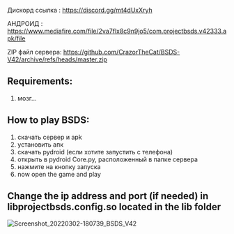 Дискорд ссылка : https://discord.gg/mt4dUxXryh

АНДРОИД : https://www.mediafire.com/file/2va7flx8c9n9jo5/com.projectbsds.v42333.apk/file

ZIP файл сервера: https://github.com/CrazorTheCat/BSDS-V42/archive/refs/heads/master.zip

## Requirements: ##
1. мозг...

## How to play BSDS: ##
1. скачать сервер и apk
2. установить апк
3. скачать pydroid (если хотите запустить с телефона)
4. открыть в pydroid Core.py, расположенный в папке сервера
5. нажмите на кнопку запуска
6. now open the game and play

## Change the ip address and port (if needed) in libprojectbsds.config.so located in the lib folder ##

![Screenshot_20220302-180739_BSDS_V42](https://user-images.githubusercontent.com/52799759/156474426-399ea814-9727-4a49-a1f8-2f95e027309c.png)
